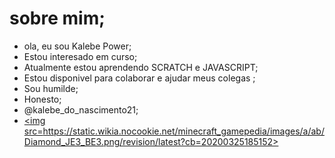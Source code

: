 # sobre mim;
- ola, eu sou Kalebe Power;
- Estou interesado em curso;
- Atualmente estou aprendendo SCRATCH e JAVASCRIPT;
- Estou disponivel para colaborar e ajudar meus colegas ; 
- Sou humilde; 
- Honesto;
- @kalebe_do_nascimento21;
- <a href=””><img src=https://static.wikia.nocookie.net/minecraft_gamepedia/images/a/ab/Diamond_JE3_BE3.png/revision/latest?cb=20200325185152></img></a>
<!--
**KalebePower/KalebePower** is a ✨ _special_ ✨ repository because its `README.md` (this file) appears on your GitHub profile.

Here are some ideas to get you started:

- 🔭 I’m currently working on ...
- 🌱 I’m currently learning ...
- 👯 I’m looking to collaborate on ...
- 🤔 I’m looking for help with ...
- 💬 Ask me about ...
- 📫 How to reach me: ...
- 😄 Pronouns: ...
- ⚡ Fun fact: ...
-->
